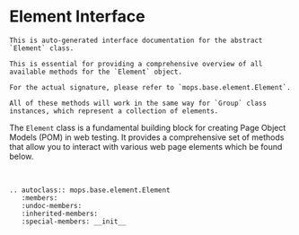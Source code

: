# Element Interface

```{warning}
This is auto-generated interface documentation for the abstract `Element` class. 

This is essential for providing a comprehensive overview of all available methods for the `Element` object.

For the actual signature, please refer to `mops.base.element.Element`.
```


```{note}
All of these methods will work in the same way for `Group` class instances, which represent a collection of elements. 
```

The `Element` class is a fundamental building block for creating Page Object Models (POM) in web testing. 
It provides a comprehensive set of methods that allow you to interact with various web page elements which be found below.

<br>

```{eval-rst}  
.. autoclass:: mops.base.element.Element
   :members:
   :undoc-members:
   :inherited-members:
   :special-members: __init__
```